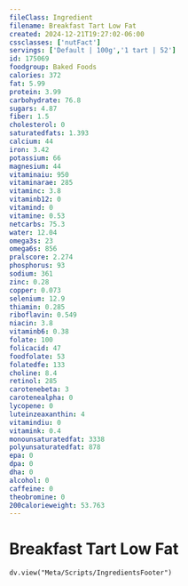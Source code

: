 ```yaml
---
fileClass: Ingredient
filename: Breakfast Tart Low Fat
created: 2024-12-21T19:27:02-06:00
cssclasses: ['nutFact']
servings: ['Default | 100g','1 tart | 52']
id: 175069
foodgroup: Baked Foods
calories: 372
fat: 5.99
protein: 3.99
carbohydrate: 76.8
sugars: 4.87
fiber: 1.5
cholesterol: 0
saturatedfats: 1.393
calcium: 44
iron: 3.42
potassium: 66
magnesium: 44
vitaminaiu: 950
vitaminarae: 285
vitaminc: 3.8
vitaminb12: 0
vitamind: 0
vitamine: 0.53
netcarbs: 75.3
water: 12.04
omega3s: 23
omega6s: 856
pralscore: 2.274
phosphorus: 93
sodium: 361
zinc: 0.28
copper: 0.073
selenium: 12.9
thiamin: 0.285
riboflavin: 0.549
niacin: 3.8
vitaminb6: 0.38
folate: 100
folicacid: 47
foodfolate: 53
folatedfe: 133
choline: 8.4
retinol: 285
carotenebeta: 3
carotenealpha: 0
lycopene: 0
luteinzeaxanthin: 4
vitamindiu: 0
vitamink: 0.4
monounsaturatedfat: 3338
polyunsaturatedfat: 878
epa: 0
dpa: 0
dha: 0
alcohol: 0
caffeine: 0
theobromine: 0
200calorieweight: 53.763
---
```


# Breakfast Tart Low Fat

```dataviewjs
dv.view("Meta/Scripts/IngredientsFooter")
```